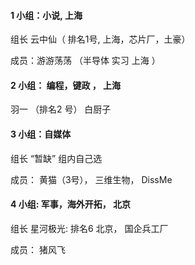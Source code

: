 #### 1 小组：小说, 上海

组长 云中仙（ 排名1号, 上海，芯片厂，土豪）

成员：游游荡荡 （半导体 实习 上海  ）



#### 2 小组： 编程，键政 ， 上海

羽一 （排名2 号） 白厨子



#### 3 小组：自媒体

组长 “暂缺”    组内自己选

成员： 黄猫（3号）， 三维生物， DissMe



#### 4 小组: 军事，海外开拓， 北京

组长 星河极光:  排名6   北京， 国企兵工厂

成员：  猪风飞

















